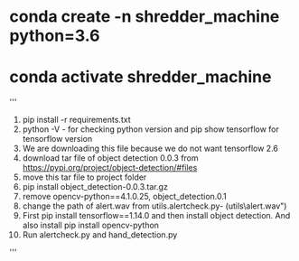 # conda create -n shredder_machine python=3.6
# conda activate shredder_machine


'''

1. pip install -r requirements.txt
2. python -V  - for checking python version and pip show tensorflow for tensorflow version
3. We are downloading this file because we do not want tensorflow 2.6 
4. download tar file of object detection 0.0.3 from https://pypi.org/project/object-detection/#files
5. move this tar file to project folder
6. pip install object_detection-0.0.3.tar.gz
7. remove opencv-python==4.1.0.25, object_detection.0.1
8. change the path of alert.wav from utils.alertcheck.py- (utils\alert.wav")
9. First pip install tensorflow==1.14.0 and then install object detection. And also install pip install opencv-python
10. Run alertcheck.py and hand_detection.py


'''
